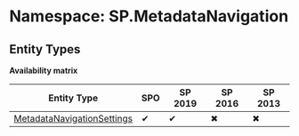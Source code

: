 # Namespace: SP.MetadataNavigation

## Entity Types

**Availability matrix**

Entity Type | SPO | SP 2019 | SP 2016 | SP 2013
----------|-----|---------|---------|--------
[MetadataNavigationSettings](./EntityTypes/MetadataNavigationSettings.md) | ✔ | ✔ | ✖ | ✖
